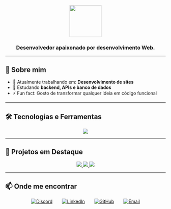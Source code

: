 <div align="center">

<p align="center">
  <img src="https://media.giphy.com/media/hvRJCLFzcasrR4ia7z/giphy.gif" width="100"/>
</p>

### <div align="center">Desenvolvedor apaixonado por desenvolvimento Web.</div>

</div>

---

## 🧠 Sobre mim

- 🔭 Atualmente trabalhando em: **Desenvolvimento de sites**
- 🌱 Estudando **backend, APIs e banco de dados**
- ⚡ Fun fact: Gosto de transformar qualquer ideia em código funcional

---

## 🛠️ Tecnologias e Ferramentas

<div align="center">

<img src="https://skillicons.dev/icons?i=js,html,css,java,godot" />

</div>

---

## 🚀 Projetos em Destaque

<div align="center">

<a href="https://github.com/NicoQuei/Portifolio" target="_blank">
  <img src="https://github-readme-stats.vercel.app/api/pin/?username=NicoQuei&repo=Portifolio&theme=github_dark&hide_border=true" />
</a>

<a href="https://github.com/NicoQuei/BoxFit_Selector" target="_blank">
  <img src="https://github-readme-stats.vercel.app/api/pin/?username=NicoQuei&repo=BoxFit_Selector&theme=github_dark&hide_border=true" />
</a>

<a href="https://github.com/NicoQuei/Numero_Secreto" target="_blank">
  <img src="https://github-readme-stats.vercel.app/api/pin/?username=NicoQuei&repo=Numero_Secreto&theme=github_dark&hide_border=true" />
</a>

</div>

---

## 📫 Onde me encontrar

<div align="center" style="display: flex; gap: 30px; justify-content: center;">

  <a href="https://discord.com/users/nicooodiado" target="_blank">
    <img src="https://img.shields.io/badge/Discord-%23626A9B.svg?style=for-the-badge&logo=discord&logoColor=white" alt="Discord" />
  </a>

  <a href="https://www.linkedin.com/in/n%C3%ADcolas-queiroga-644482304/" target="_blank">
    <img src="https://img.shields.io/badge/LinkedIn-%230077B5.svg?style=for-the-badge&logo=linkedin&logoColor=white" alt="LinkedIn" />
  </a>

  <a href="https://github.com/NicoQuei" target="_blank">
    <img src="https://img.shields.io/badge/GitHub-%2312100E.svg?style=for-the-badge&logo=github&logoColor=white" alt="GitHub" />
  </a>

  <a href="mailto:nicolasqueirogapix@gmail.com" target="_blank">
    <img src="https://img.shields.io/badge/Email-%23D14836.svg?style=for-the-badge&logo=gmail&logoColor=white" alt="Email" />
  </a>

</div>
